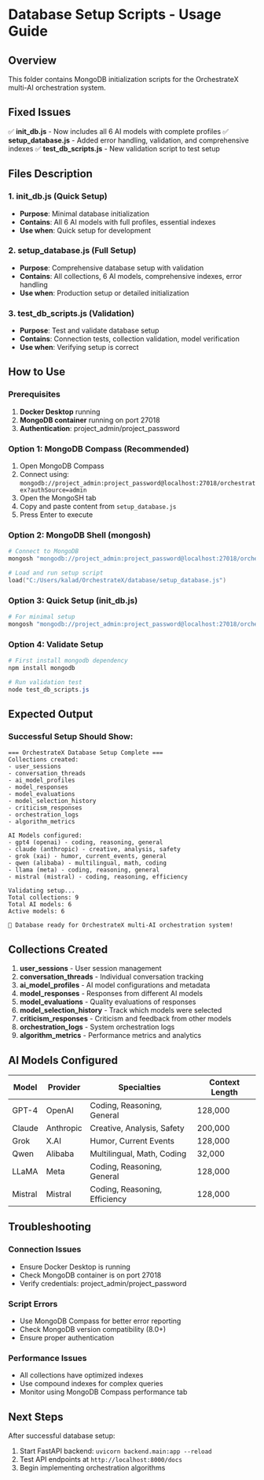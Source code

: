 # Database Setup Scripts - Usage Guide

## Overview
This folder contains MongoDB initialization scripts for the OrchestrateX multi-AI orchestration system.

## Fixed Issues
✅ **init_db.js** - Now includes all 6 AI models with complete profiles
✅ **setup_database.js** - Added error handling, validation, and comprehensive indexes
✅ **test_db_scripts.js** - New validation script to test setup

## Files Description

### 1. init_db.js (Quick Setup)
- **Purpose**: Minimal database initialization
- **Contains**: All 6 AI models with full profiles, essential indexes
- **Use when**: Quick setup for development

### 2. setup_database.js (Full Setup)
- **Purpose**: Comprehensive database setup with validation
- **Contains**: All collections, 6 AI models, comprehensive indexes, error handling
- **Use when**: Production setup or detailed initialization

### 3. test_db_scripts.js (Validation)
- **Purpose**: Test and validate database setup
- **Contains**: Connection tests, collection validation, model verification
- **Use when**: Verifying setup is correct

## How to Use

### Prerequisites
1. **Docker Desktop** running
2. **MongoDB container** running on port 27018
3. **Authentication**: project_admin/project_password

### Option 1: MongoDB Compass (Recommended)
1. Open MongoDB Compass
2. Connect using: `mongodb://project_admin:project_password@localhost:27018/orchestratex?authSource=admin`
3. Open the MongoSH tab
4. Copy and paste content from `setup_database.js`
5. Press Enter to execute

### Option 2: MongoDB Shell (mongosh)
```powershell
# Connect to MongoDB
mongosh "mongodb://project_admin:project_password@localhost:27018/orchestratex?authSource=admin"

# Load and run setup script
load("C:/Users/kalad/OrchestrateX/database/setup_database.js")
```

### Option 3: Quick Setup (init_db.js)
```powershell
# For minimal setup
mongosh "mongodb://project_admin:project_password@localhost:27018/orchestratex?authSource=admin" < init_db.js
```

### Option 4: Validate Setup
```powershell
# First install mongodb dependency
npm install mongodb

# Run validation test
node test_db_scripts.js
```

## Expected Output

### Successful Setup Should Show:
```
=== OrchestrateX Database Setup Complete ===
Collections created:
- user_sessions
- conversation_threads
- ai_model_profiles
- model_responses
- model_evaluations
- model_selection_history
- criticism_responses
- orchestration_logs
- algorithm_metrics

AI Models configured:
- gpt4 (openai) - coding, reasoning, general
- claude (anthropic) - creative, analysis, safety
- grok (xai) - humor, current_events, general
- qwen (alibaba) - multilingual, math, coding
- llama (meta) - coding, reasoning, general
- mistral (mistral) - coding, reasoning, efficiency

Validating setup...
Total collections: 9
Total AI models: 6
Active models: 6

🎉 Database ready for OrchestrateX multi-AI orchestration system!
```

## Collections Created

1. **user_sessions** - User session management
2. **conversation_threads** - Individual conversation tracking
3. **ai_model_profiles** - AI model configurations and metadata
4. **model_responses** - Responses from different AI models
5. **model_evaluations** - Quality evaluations of responses
6. **model_selection_history** - Track which models were selected
7. **criticism_responses** - Criticism and feedback from other models
8. **orchestration_logs** - System orchestration logs
9. **algorithm_metrics** - Performance metrics and analytics

## AI Models Configured

| Model | Provider | Specialties | Context Length |
|-------|----------|-------------|----------------|
| GPT-4 | OpenAI | Coding, Reasoning, General | 128,000 |
| Claude | Anthropic | Creative, Analysis, Safety | 200,000 |
| Grok | X.AI | Humor, Current Events | 128,000 |
| Qwen | Alibaba | Multilingual, Math, Coding | 32,000 |
| LLaMA | Meta | Coding, Reasoning, General | 128,000 |
| Mistral | Mistral | Coding, Reasoning, Efficiency | 128,000 |

## Troubleshooting

### Connection Issues
- Ensure Docker Desktop is running
- Check MongoDB container is on port 27018
- Verify credentials: project_admin/project_password

### Script Errors
- Use MongoDB Compass for better error reporting
- Check MongoDB version compatibility (8.0+)
- Ensure proper authentication

### Performance Issues
- All collections have optimized indexes
- Use compound indexes for complex queries
- Monitor using MongoDB Compass performance tab

## Next Steps
After successful database setup:
1. Start FastAPI backend: `uvicorn backend.main:app --reload`
2. Test API endpoints at `http://localhost:8000/docs`
3. Begin implementing orchestration algorithms
